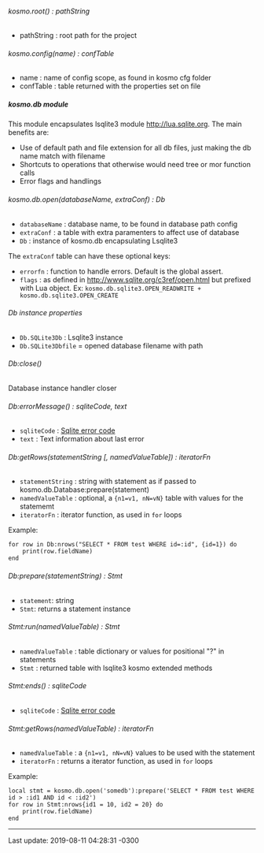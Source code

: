 
<a id="kosmoroot--pathstring"></a>
###### kosmo.root() : pathString

* pathString : root path for the project

<a id="kosmoconfigname--conftable"></a>
###### kosmo.config(name) : confTable

* name : name of config scope, as found in kosmo cfg folder
* confTable : table returned with the properties set on file

<a id="kosmodb-module"></a>
##### kosmo.db module

This module encapsulates lsqlite3 module <http://lua.sqlite.org>.
The main benefits are:

* Use of default path and file extension for all db files, just making the db name match with filename
* Shortcuts to operations that otherwise would need tree or mor function calls
* Error flags and handlings

<a id="kosmodbopendatabasename-extraconf--db"></a>
###### kosmo.db.open(databaseName, extraConf) : Db

* `databaseName` : database name, to be found in database path config
* `extraConf` : a table with extra paramenters to affect use of database
* `Db` : instance of kosmo.db encapsulating Lsqlite3

The `extraConf` table can have these optional keys:

* `errorfn` : function to handle errors. Default is the global assert.
* `flags` : as defined in <http://www.sqlite.org/c3ref/open.html> but prefixed with Lua object. Ex: `kosmo.db.sqlite3.OPEN_READWRITE + kosmo.db.sqlite3.OPEN_CREATE`

<a id="db-instance-properties"></a>
###### Db instance properties

* `Db.SQLite3Db` : Lsqlite3 instance
* `Db.SQLite3Dbfile` = opened database filename with path

<a id="dbclose"></a>
###### Db:close()

Database instance handler closer

<a id="dberrormessage--sqlitecode-text"></a>
###### Db:errorMessage() : sqliteCode, text

* `sqliteCode` : [Sqlite error code](https://www.sqlite.org/rescode.html#primary_result_code_list)
* `text` : Text information about last error

<a id="dbgetrowsstatementstring--namedvaluetable--iteratorfn"></a>
###### Db:getRows(statementString [, namedValueTable]) : iteratorFn

* `statementString` : string with statement as if passed to kosmo.db.Database:prepare(statement)
* `namedValueTable` : optional, a `{n1=v1, nN=vN}` table with values for the statememt
* `iteratorFn` : iterator function, as used in `for` loops

Example:

```
for row in Db:nrows("SELECT * FROM test WHERE id=:id", {id=1}) do
    print(row.fieldName)
end
```

<a id="dbpreparestatementstring--stmt"></a>
###### Db:prepare(statementString) : Stmt

* `statement`: string
* `Stmt`: returns a statement instance

<a id="stmtrunnamedvaluetable--stmt"></a>
###### Stmt:run(namedValueTable) : Stmt

* `namedValueTable` : table dictionary or values for positional "?" in statements
* `Stmt` : returned table with lsqlite3 kosmo extended methods

<a id="stmtends--sqlitecode"></a>
###### Stmt:ends() : sqliteCode

* `sqliteCode` : [Sqlite error code](https://www.sqlite.org/rescode.html#primary_result_code_list)

<a id="stmtgetrowsnamedvaluetable--iteratorfn"></a>
###### Stmt:getRows(namedValueTable) : iteratorFn

* `namedValueTable` : a `{n1=v1, nN=vN}` values to be used with the statement
* `iteratorFn` : returns a iterator function, as used in `for` loops

Example:

```
local stmt = kosmo.db.open('somedb'):prepare('SELECT * FROM test WHERE id > :id1 AND id < :id2')
for row in Stmt:nrows{id1 = 10, id2 = 20} do
    print(row.fieldName)
end
```

----------
Last update: 2019-08-11 04:28:31 -0300